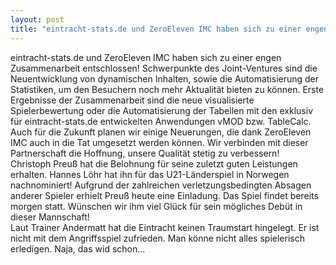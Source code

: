 ```yaml
---
layout: post
title: "eintracht-stats.de und ZeroEleven IMC haben sich zu einer engen Zusammenarbeit entschlossen!"
---
```


eintracht-stats.de und ZeroEleven IMC haben sich zu einer engen Zusammenarbeit entschlossen! Schwerpunkte des Joint-Ventures sind die Neuentwicklung von dynamischen Inhalten, sowie die Automatisierung der Statistiken, um den Besuchern noch mehr Aktualität bieten zu können. Erste Ergebnisse der Zusammenarbeit sind die neue visualisierte Spielerbewertung oder die Automatisierung der Tabellen mit den exklusiv für eintracht-stats.de entwickelten Anwendungen vMOD bzw. TableCalc. Auch für die Zukunft planen wir einige Neuerungen, die dank ZeroEleven IMC auch in die Tat umgesetzt werden können. Wir verbinden mit dieser Partnerschaft die Hoffnung, unsere Qualität stetig zu verbessern!  
Christoph Preuß hat die Belohnung für seine zuletzt guten Leistungen erhalten. Hannes Löhr hat ihn für das U21-Länderspiel in Norwegen nachnominiert! Aufgrund der zahlreichen verletzungsbedingten Absagen anderer Spieler erhielt Preuß heute eine Einladung. Das Spiel findet bereits morgen statt. Wünschen wir ihm viel Glück für sein mögliches Debüt in dieser Mannschaft!  
Laut Trainer Andermatt hat die Eintracht keinen Traumstart hingelegt. Er ist nicht mit dem Angriffsspiel zufrieden. Man könne nicht alles spielerisch erledigen. Naja, das wid schon...
